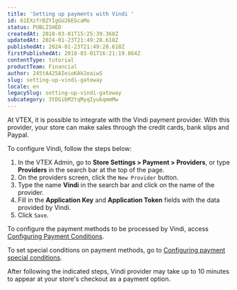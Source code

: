 ```yaml
---
title: 'Setting up payments with Vindi '
id: 61EXzfrBZYIgGU26EGcaMo
status: PUBLISHED
createdAt: 2018-03-01T15:25:39.368Z
updatedAt: 2024-01-23T21:49:28.618Z
publishedAt: 2024-01-23T21:49:28.618Z
firstPublishedAt: 2018-03-01T16:21:19.864Z
contentType: tutorial
productTeam: Financial
author: 245tA425AIeioKAk2eaiwS
slug: setting-up-vindi-gateway
locale: en
legacySlug: setting-up-vindi-gateway
subcategory: 3tDGibM2tqMyqIyukqmmMw
---
```


At VTEX, it is possible to integrate with the Vindi payment provider. With this provider, your store can make sales through the credit cards, bank slips and Paypal.

To configure Vindi, follow the steps below:

1. In the VTEX Admin, go to __Store Settings > Payment > Providers__, or type __Providers__ in the search bar at the top of the page.
2. On the providers screen, click the `New Provider` button.
3. Type the name __Vindi__ in the search bar and click on the name of the provider.
4. Fill in the __Application Key__ and __Application Token__ fields with the data provided by Vindi.
5. Click `Save`.

To configure the payment methods to be processed by Vindi, access [Configuring Payment Conditions](https://help.vtex.com/en/tutorial/how-to-configure-payment-conditions--tutorials_455#).

To set special conditions on payment methods, go to [Configuring payment special conditions](https://help.vtex.com/en/tutorial/special-conditions--tutorials_456#).

After following the indicated steps, Vindi provider may take up to 10 minutes to appear at your store's checkout as a payment option.
